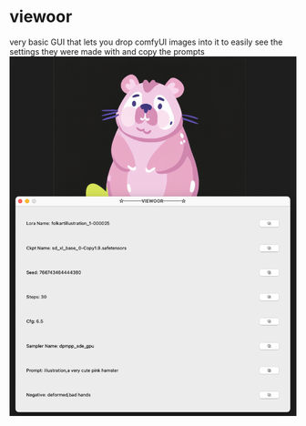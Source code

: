# viewoor
very basic GUI that lets you drop comfyUI images into it to easily see the settings they were made with and copy the prompts 
[<img src="https://github.com/proximasan/viewoor/blob/main/screenshot.png">](https://raw.githubusercontent.com/proximasan/viewoor/main/screenshot.png)

